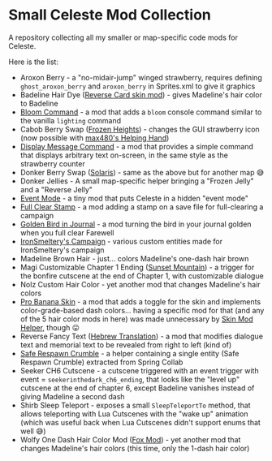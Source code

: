 # Small Celeste Mod Collection

A repository collecting all my smaller or map-specific code mods for Celeste.

Here is the list:
- Aroxon Berry - a "no-midair-jump" winged strawberry, requires defining `ghost_aroxon_berry` and `aroxon_berry` in Sprites.xml to give it graphics
- Badeline Hair Dye ([Reverse Card skin mod](https://gamebanana.com/mods/251787)) - gives Madeline's hair color to Badeline
- [Bloom Command](https://gamebanana.com/mods/53703) - a mod that adds a `bloom` console command similar to the vanilla `lighting` command
- Cabob Berry Swap ([Frozen Heights](https://gamebanana.com/mods/150681)) - changes the GUI strawberry icon (now possible with [max480's Helping Hand](https://github.com/EverestAPI/ModResources/wiki/Helping-Hand-Extra-Features#reskinning-strawberries-in-menus))
- [Display Message Command](https://gamebanana.com/mods/421935) - a mod that provides a simple command that displays arbitrary text on-screen, in the same style as the strawberry counter
- Donker Berry Swap ([Solaris](https://gamebanana.com/mods/150559)) - same as the above but for another map :sweat_smile:
- Donker Jellies - A small map-specific helper bringing a "Frozen Jelly" and a "Reverse Jelly"
- [Event Mode](https://gamebanana.com/mods/53674) - a tiny mod that puts Celeste in a hidden "event mode"
- [Full Clear Stamp](https://gamebanana.com/mods/34279) - a mod adding a stamp on a save file for full-clearing a campaign
- [Golden Bird in Journal](https://gamebanana.com/mods/53662) - a mod turning the bird in your journal golden when you full clear Farewell
- [IronSmeltery's Campaign](https://gamebanana.com/mods/150697) - various custom entities made for IronSmeltery's campaign
- Madeline Brown Hair - just... colors Madeline's one-dash hair brown
- Magi Customizable Chapter 1 Ending ([Sunset Mountain](https://gamebanana.com/mods/150752)) - a trigger for the bonfire cutscene at the end of Chapter 1, with customizable dialogue
- Nolz Custom Hair Color - yet another mod that changes Madeline's hair colors
- [Pro Banana Skin](https://gamebanana.com/mods/251806) - a mod that adds a toggle for the skin and implements color-grade-based dash colors... having a specific mod for that (and any of the 5 hair color mods in here) was made unnecessary by [Skin Mod Helper](https://gamebanana.com/mods/166543), though :stuck_out_tongue:
- Reverse Fancy Text ([Hebrew Translation](https://gamebanana.com/mods/391870)) - a mod that modifies dialogue text and memorial text to be revealed from right to left (kind of)
- [Safe Respawn Crumble](https://gamebanana.com/mods/53746) - a helper containing a single entity (Safe Respawn Crumble) extracted from Spring Collab
- Seeker CH6 Cutscene - a cutscene triggered with an event trigger with event = `seekerinthedark_ch6_ending`, that looks like the "level up" cutscene at the end of chapter 6, except Badeline vanishes instead of giving Madeline a second dash
- Shirb Sleep Teleport - exposes a small `SleepTeleportTo` method, that allows teleporting with Lua Cutscenes with the "wake up" animation (which was useful back when Lua Cutscenes didn't support enums that well :sweat_smile:)
- Wolfy One Dash Hair Color Mod ([Fox Mod](https://gamebanana.com/mods/320696)) - yet another mod that changes Madeline's hair colors (this time, only the 1-dash hair color)
